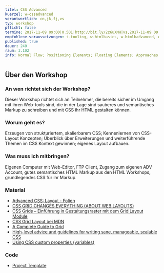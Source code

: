 ```yaml
---
titel: CSS Advanced
kuerzel: w-cssadvanced
verantwortlich: cn,jk,fj,vs
typ: workshop
pflicht: false
termine: 2017-11-09 09:00|0.501|http://bit.ly/2z6uXMH|vs,2017-11-09 09:00|0.502|http://bit.ly/2h4WZkP|cn,2017-11-09 14:00|3.100|http://bit.ly/2inVVVH|cn
empfohlene-voraussetzungen: t-tooling, w-htmlbasics, w-htmlbadvanced, w-cssbasics
published: true
dauer: 240
raum: 3.102
info: Normal Flow; Positioning Elements; Floating Elements; Approaches to CSS Layouts; Constructing Multicolumn Layouts with CSS Grids; Best Practices; Structured CSS; Responsive Design (outlook);  CSS Frameworks, Preprocessors and CSS Variables (outlook)
---
```


## Über den Workshop

### An wen richtet sich der Workshop?
Dieser Workshop richtet sich an Teilnehmer, die bereits sicher im Umgang mit ihren Web-tools sind, die in der Lage sind sauberes und semantisches Markup zu schreiben und mit CSS ihr HTML gestalten können.

### Worum geht es?
Erzeugen von strukturiertem, skalierbarem CSS; Kennenlernen von CSS-Layout Konzepten; Überblick über Erweiterungen und weiterführende Themen im CSS Kontext gewinnen; eigenes Layout aufbauen. 

### Was muss ich mitbringen?
Eigenen Computer mit Web-Editor, FTP Client, Zugang zum eigenen ADV Account, gutes semantisches HTML Markup aus den HTML Workshops, grundlegendes CSS für ihr Markup.

### Material
- [Advanced CSS: Layout - Folien](../../download/Chapter07-AdvancedCSSLayout.pdf)
- [CSS GRID CHANGES EVERYTHING (ABOUT WEB LAYOUTS)](https://mor10.com/wceu2017/)
- [CSS Grids – Einführung in Gestaltungsraster mit dem Grid Layout Module](https://blog.kulturbanause.de/2013/12/css-grid-layout-module/)
- [CSS Grid Layout bei MDN](https://developer.mozilla.org/en-US/docs/Web/CSS/CSS_Grid_Layout)
- [A Complete Guide to Grid](https://css-tricks.com/snippets/css/complete-guide-grid/)
- [High-level advice and guidelines for writing sane, manageable, scalable CSS](https://cssguidelin.es/)
- [Using CSS custom properties (variables)](https://developer.mozilla.org/en-US/docs/Web/CSS/Using_CSS_variables)

### Code
- [Project Template](../download/project-template.zip)